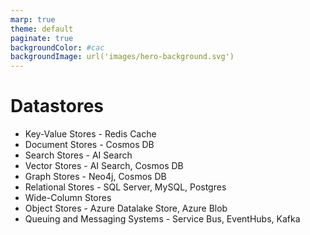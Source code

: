 ```yaml
---
marp: true
theme: default
paginate: true
backgroundColor: #cac
backgroundImage: url('images/hero-background.svg')
---
```


# Datastores

* Key-Value Stores - Redis Cache
* Document Stores - Cosmos DB
* Search Stores - AI Search
* Vector Stores - AI Search, Cosmos DB
* Graph Stores - Neo4j, Cosmos DB
* Relational Stores - SQL Server, MySQL, Postgres
* Wide-Column Stores 
* Object Stores - Azure Datalake Store, Azure Blob
* Queuing and Messaging Systems - Service Bus, EventHubs, Kafka

